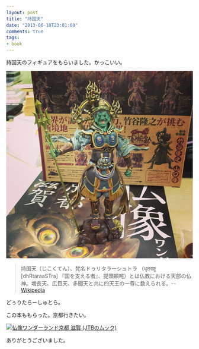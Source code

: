 ```yaml
---
layout: post
title: "持国天"
date: "2013-06-10T23:01:00"
comments: true
tags: 
- book
---
```


持国天のフィギュアをもらいました。かっこいい。

<!--more-->

![持国天のフィギュア](/images/post/jikokuten-1.jpg)

> 持国天（じこくてん）、梵名ドゥリタラーシュトラ （धृतराष्ट्र [dhRtaraaSTra] 『国を支える者』、提頭頼咤）とは仏教における天部の仏神。増長天、広目天、多聞天と共に四天王の一尊に数えられる。--[Wikipedia](http://ja.wikipedia.org/wiki/%E6%8C%81%E5%9B%BD%E5%A4%A9)

どぅりたらーしゅとら。

この本ももらった。京都行きたい。

<a href="http://www.amazon.co.jp/%E4%BB%8F%E5%83%8F%E3%83%AF%E3%83%B3%E3%83%80%E3%83%BC%E3%83%A9%E3%83%B3%E3%83%89%E4%BA%AC%E9%83%BD-%E6%BB%8B%E8%B3%80-JTB%E3%81%AE%E3%83%A0%E3%83%83%E3%82%AF/dp/4533086535%3FSubscriptionId%3D0AVSM5SVKRWTFMG7ZR82%26tag%3Dhikarock-22%26linkCode%3Dxm2%26camp%3D2025%26creative%3D165953%26creativeASIN%3D4533086535" target="_blank" title="仏像ワンダーランド京都 滋賀 (JTBのムック)"><img src="https://images-na.ssl-images-amazon.com/images/I/51RqgJUHTeL.jpg" width="405" height="500" alt="仏像ワンダーランド京都 滋賀 (JTBのムック)" /></a>

ありがとうございました。


